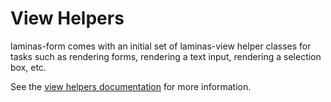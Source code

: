 # View Helpers

laminas-form comes with an initial set of laminas-view helper classes for tasks such
as rendering forms, rendering a text input, rendering a selection box, etc.

See the [view helpers documentation](https://docs.laminas.dev/laminas-view/helpers/intro/)
for more information.
